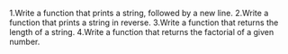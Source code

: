 1.Write a function that prints a string, followed by a new line.
2.Write a function that prints a string in reverse.
3.Write a function that returns the length of a string.
4.Write a function that returns the factorial of a given number.
